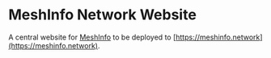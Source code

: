 # MeshInfo Network Website

A central website for [MeshInfo](https://github.com/kevinelliott/meshinfo) to be deployed to [https://meshinfo.network](https://meshinfo.network).
